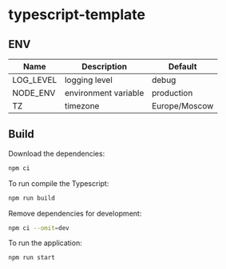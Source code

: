 # typescript-template

## ENV

| Name      | Description          | Default       |
| --------- | -------------------- | ------------- |
| LOG_LEVEL | logging level        | debug         |
| NODE_ENV  | environment variable | production    |
| TZ        | timezone             | Europe/Moscow |

## Build

Download the dependencies:

```bash
npm ci
```

To run compile the Typescript:

```bash
npm run build
```

Remove dependencies for development:

```bash
npm ci --omit=dev
```

To run the application:

```bash
npm run start
```
